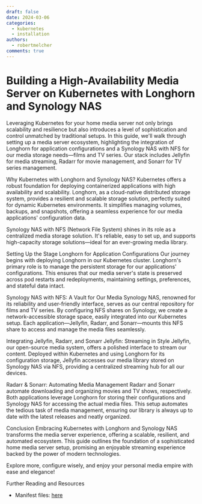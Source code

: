 ```yaml
---
draft: false 
date: 2024-03-06 
categories:
  - kubernetes
  - installation
authors:
  - robertmelcher
comments: true
---
```


# Building a High-Availability Media Server on Kubernetes with Longhorn and Synology NAS

Leveraging Kubernetes for your home media server not only brings scalability and resilience but also introduces a level of sophistication and control unmatched by traditional setups. In this guide, we'll walk through setting up a media server ecosystem, highlighting the integration of Longhorn for application configurations and a Synology NAS with NFS for our media storage needs—films and TV series. Our stack includes Jellyfin for media streaming, Radarr for movie management, and Sonarr for TV series management.

Why Kubernetes with Longhorn and Synology NAS?
Kubernetes offers a robust foundation for deploying containerized applications with high availability and scalability. Longhorn, as a cloud-native distributed storage system, provides a resilient and scalable storage solution, perfectly suited for dynamic Kubernetes environments. It simplifies managing volumes, backups, and snapshots, offering a seamless experience for our media applications' configuration data.

Synology NAS with NFS (Network File System) shines in its role as a centralized media storage solution. It's reliable, easy to set up, and supports high-capacity storage solutions—ideal for an ever-growing media library.

Setting Up the Stage
Longhorn for Application Configurations
Our journey begins with deploying Longhorn in our Kubernetes cluster. Longhorn's primary role is to manage the persistent storage for our applications' configurations. This ensures that our media server's state is preserved across pod restarts and redeployments, maintaining settings, preferences, and stateful data intact.

Synology NAS with NFS: A Vault for Our Media
Synology NAS, renowned for its reliability and user-friendly interface, serves as our central repository for films and TV series. By configuring NFS shares on Synology, we create a network-accessible storage space, easily integrated into our Kubernetes setup. Each application—Jellyfin, Radarr, and Sonarr—mounts this NFS share to access and manage the media files seamlessly.

Integrating Jellyfin, Radarr, and Sonarr
Jellyfin: Streaming in Style
Jellyfin, our open-source media system, offers a polished interface to stream our content. Deployed within Kubernetes and using Longhorn for its configuration storage, Jellyfin accesses our media library stored on Synology NAS via NFS, providing a centralized streaming hub for all our devices.

Radarr & Sonarr: Automating Media Management
Radarr and Sonarr automate downloading and organizing movies and TV shows, respectively. Both applications leverage Longhorn for storing their configurations and Synology NAS for accessing the actual media files. This setup automates the tedious task of media management, ensuring our library is always up to date with the latest releases and neatly organized.

Conclusion
Embracing Kubernetes with Longhorn and Synology NAS transforms the media server experience, offering a scalable, resilient, and automated ecosystem. This guide outlines the foundation of a sophisticated home media server setup, promising an enjoyable streaming experience backed by the power of modern technologies.

Explore more, configure wisely, and enjoy your personal media empire with ease and elegance!



Further Reading and Resources

- Manifest files: [here](https://merox.dev/operations/containerization/k3s/manifests/media-stack/)